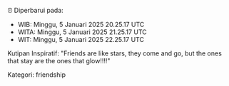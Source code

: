 ⏰ Diperbarui pada:
- WIB: Minggu, 5 Januari 2025 20.25.17 UTC
- WITA: Minggu, 5 Januari 2025 21.25.17 UTC
- WIT: Minggu, 5 Januari 2025 22.25.17 UTC

Kutipan Inspiratif:
"Friends are like stars, they come and go, but the ones that stay are the ones that glow!!!!"


Kategori: friendship

